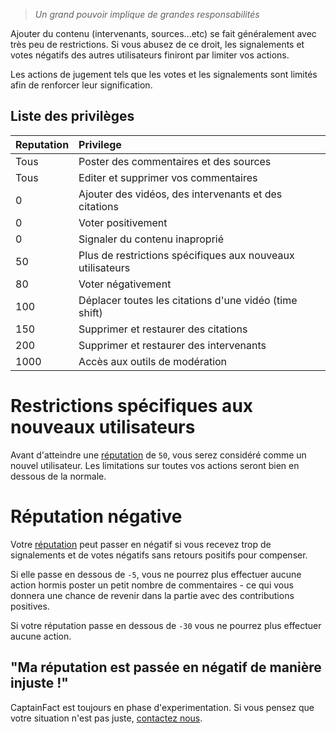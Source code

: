 > _Un grand pouvoir implique de grandes responsabilités_

Ajouter du contenu (intervenants, sources...etc) se fait généralement avec très
peu de restrictions. Si vous abusez de ce droit, les signalements et votes négatifs
des autres utilisateurs finiront par limiter vos actions.
 
Les actions de jugement tels que les votes et les signalements sont limités afin de
renforcer leur signification.

## Liste des privilèges

| Reputation | Privilege                                                  |
|:-----------|:-----------------------------------------------------------|
| Tous       | Poster des commentaires et des sources             
| Tous       | Editer et supprimer vos commentaires         
| 0          | Ajouter des vidéos, des intervenants et des citations  
| 0          | Voter positivement
| 0          | Signaler du contenu inaproprié                 
| 50         | Plus de restrictions spécifiques aux nouveaux utilisateurs             
| 80         | Voter négativement
| 100        | Déplacer toutes les citations d'une vidéo (time shift)                        
| 150        | Supprimer et restaurer des citations                           
| 200        | Supprimer et restaurer des intervenants
| 1000       | Accès aux outils de modération


# Restrictions spécifiques aux nouveaux utilisateurs

Avant d'atteindre une [réputation](/help/reputation) de `50`, vous serez considéré comme un nouvel
utilisateur. Les limitations sur toutes vos actions seront bien en dessous de la normale.


# Réputation négative

Votre [réputation](/help/reputation) peut passer en négatif si vous recevez trop de signalements
et de votes négatifs sans retours positifs pour compenser.

Si elle passe en dessous de `-5`, vous ne pourrez plus effectuer aucune action hormis poster
un petit nombre de commentaires - ce qui vous donnera une chance de revenir dans la partie
avec des contributions positives.

Si votre réputation passe en dessous de `-30` vous ne pourrez plus effectuer aucune action.

## "Ma réputation est passée en négatif de manière injuste !"

CaptainFact est toujours en phase d'experimentation. Si vous pensez que votre situation
n'est pas juste, [contactez nous](mailto:support@captainfact.io).